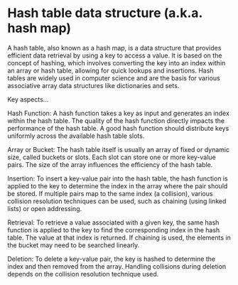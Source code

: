 # Hash table data structure (a.k.a. hash map)

A hash table, also known as a hash map, is a data structure that provides efficient data retrieval by using a key to access a value. It is based on the concept of hashing, which involves converting the key into an index within an array or hash table, allowing for quick lookups and insertions. Hash tables are widely used in computer science and are the basis for various associative array data structures like dictionaries and sets.

Key aspects…

Hash Function: A hash function takes a key as input and generates an index within the hash table. The quality of the hash function directly impacts the performance of the hash table. A good hash function should distribute keys uniformly across the available hash table slots.

Array or Bucket: The hash table itself is usually an array of fixed or dynamic size, called buckets or slots. Each slot can store one or more key-value pairs. The size of the array influences the efficiency of the hash table.

Insertion: To insert a key-value pair into the hash table, the hash function is applied to the key to determine the index in the array where the pair should be stored. If multiple pairs map to the same index (a collision), various collision resolution techniques can be used, such as chaining (using linked lists) or open addressing.

Retrieval: To retrieve a value associated with a given key, the same hash function is applied to the key to find the corresponding index in the hash table. The value at that index is returned. If chaining is used, the elements in the bucket may need to be searched linearly.

Deletion: To delete a key-value pair, the key is hashed to determine the index and then removed from the array. Handling collisions during deletion depends on the collision resolution technique used.
